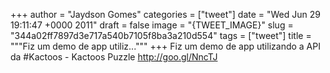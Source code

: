 
+++
author = "Jaydson Gomes"
categories = ["tweet"]
date = "Wed Jun 29 19:11:47 +0000 2011"
draft = false
image = "{TWEET_IMAGE}"
slug = "344a02ff7897d3e717a540b7105f8ba3a210d554"
tags = ["tweet"]
title = """Fiz um demo de app utiliz..."""
+++
Fiz um demo de app utilizando a API da #Kactoos - Kactoos Puzzle http://goo.gl/NncTJ
